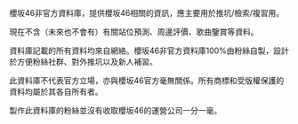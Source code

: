 櫻坂46非官方資料庫，提供櫻坂46相關的資訊，應主要用於推坑/檢索/複習用。


現在不含（未來也不會有）有關站位預測、周邊評價、歌曲鑒賞等資料。


資料庫記載的所有資料均來自網絡。櫻坂46非官方資料庫100%由粉絲自製，設計於方便粉絲社群、對外推坑以及新人補習。


此資料庫不代表官方立場，亦與櫻坂46官方毫無關係。所有商標和受版權保護的資料均屬於其各自所有者。


製作此資料庫的粉絲並沒有收取櫻坂46的運營公司一分一毫。

